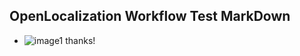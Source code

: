 ## OpenLocalization Workflow Test MarkDown
* ![image1](.\0a06ccd6-fa61-479d-9ede-98fc68a2f80b.PNG) 
thanks!